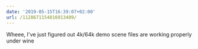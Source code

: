 ```yaml
---
date: '2019-05-15T16:39:07+02:00'
url: /1128671154816913409/
---
```

Wheee, I've just figured out 4k/64k demo scene files are working properly under wine
